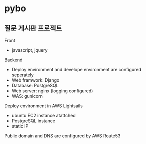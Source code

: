 # pybo

질문 게시판 프로젝트
---

Front
 - javascript, jquery
 
Backend
 - Deploy environment and develope environment are configured seperately
 - Web framwork: Django 
 - Database: PostgreSQL
 - Web server: nginx (logging configured) 
 - WAS: gunicorn
 
Deploy environment in AWS Lightsails
 - ubuntu EC2 instance atattched
 - PostgreSQL instance
 - static IP

Public domain and DNS are configured by AWS Route53  
 

